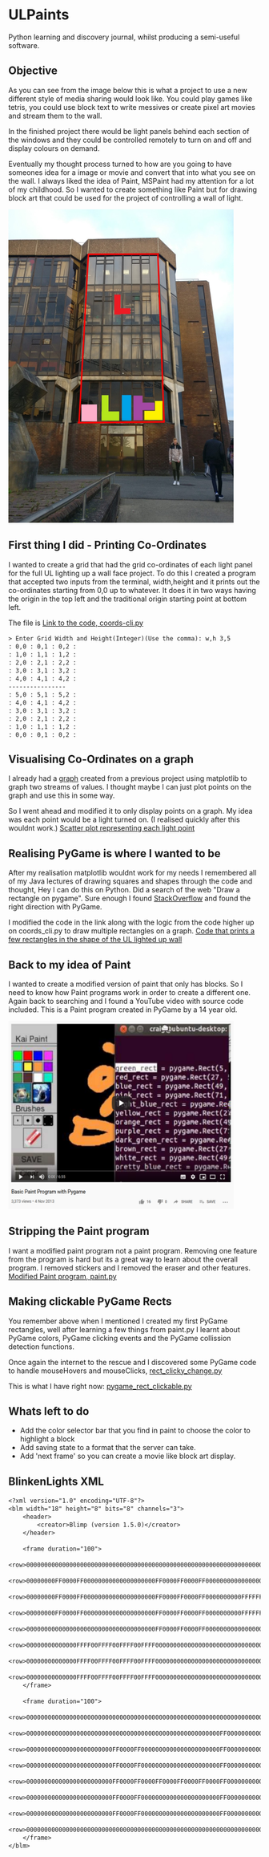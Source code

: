 # ULPaints
Python learning and discovery journal, whilst producing a semi-useful software.

## Objective 
As you can see from the image below this is what a project to use a new different style of media sharing would look like. You could play games like tetris, you could use block text to write messives or create pixel art movies and stream them to the wall.

In the finished project there would be light panels behind each section of the windows and they could be controlled remotely to turn on and off and display colours on demand.

Eventually my thought process turned to how are you going to have someones idea for a image or movie and convert that into what you see on the wall. I always liked the idea of Paint, MSPaint had my attention for a lot of my childhood. So I wanted to create something like Paint but for drawing block art that could be used for the project of controlling a wall of light. 

<img src="objective.jpg" alt="UL light up project" width="450" height="625"/>

## First thing I did - Printing Co-Ordinates
I wanted to create a grid that had the grid co-ordinates of each light panel for the full UL lighting up a wall face project.
To do this I created a program that accepted two inputs from the terminal, width,height and it prints out the co-ordinates starting from 0,0 up to whatever. It does it in two ways having the origin in the top left and the traditional origin starting point at bottom left.

The file is [Link to the code, coords-cli.py](coords_cli.py)

~~~~
> Enter Grid Width and Height(Integer)(Use the comma): w,h 3,5
: 0,0 : 0,1 : 0,2 : 
: 1,0 : 1,1 : 1,2 : 
: 2,0 : 2,1 : 2,2 : 
: 3,0 : 3,1 : 3,2 : 
: 4,0 : 4,1 : 4,2 : 
----------------
: 5,0 : 5,1 : 5,2 : 
: 4,0 : 4,1 : 4,2 : 
: 3,0 : 3,1 : 3,2 : 
: 2,0 : 2,1 : 2,2 : 
: 1,0 : 1,1 : 1,2 : 
: 0,0 : 0,1 : 0,2 : 
~~~~

## Visualising Co-Ordinates on a graph
I already had a [graph](old_graph.py) created from a previous project using matplotlib to graph two streams of values. I thought maybe I can just plot points on the graph and use this in some way. 

So I went ahead and modified it to only display points on a graph. My idea was each point would be a light turned on.
(I realised quickly after this wouldnt work.)
[Scatter plot representing each light point](graph.py)

## Realising PyGame is where I wanted to be
After my realisation matplotlib wouldnt work for my needs I remembered all of my Java lectures of drawing squares and shapes through the code and thought, Hey I can do this on Python. Did a search of the web "Draw a rectangle on pygame". Sure enough I found [StackOverflow](https://stackoverflow.com/questions/19780411/pygame-drawing-a-rectangle "StackOverflow") and found the right direction with PyGame.

I modified the code in the link along with the logic from the code higher up on coords_cli.py to draw multiple rectangles on a graph.
[Code that prints a few rectangles in the shape of the UL lighted up wall](pygame_rect.py)

## Back to my idea of Paint
I wanted to create a modified version of paint that only has blocks. So I need to know how Paint programs work in order to create a different one. Again back to searching and I found a YouTube video with source code included. This is a Paint program created in PyGame by a 14 year old.

<img src="paint.PNG" alt="Youtube paint video" width="450" height="375"/>

## Stripping the Paint program
I want a modified paint program not a paint program. Removing one feature from the program is hard but its a great way to learn about the overall program. I removed stickers and I removed the eraser and other features. 
[Modified Paint program, paint.py](paint.py)

## Making clickable PyGame Rects
You remember above when I mentioned I created my first PyGame rectangles, well after learning a few things from paint.py I learnt about PyGame colors, PyGame clicking events and the PyGame collission detection functions.

Once again the internet to the rescue and I discovered some PyGame code to handle mouseHovers and mouseClicks, [rect_clicky_change.py](rect_clicky_change.py)

This is what I have right now: 
[pygame_rect_clickable.py](pygame_rect_clickable.py)

## Whats left to do
* Add the color selector bar that you find in paint to choose the color to highlight a block
* Add saving state to a format that the server can take. 
* Add 'next frame' so you can create a movie like block art display. 

## BlinkenLights XML
~~~~
<?xml version="1.0" encoding="UTF-8"?>
<blm width="18" height="8" bits="8" channels="3">
	<header>
		<creator>Blimp (version 1.5.0)</creator>
	</header>

	<frame duration="100">
		<row>000000000000000000000000000000000000000000000000000000000000000000000000000000FFFF00FFFF00FFFF00FFFF00FFFF00</row>
		<row>00000000FF0000FF00000000000000000000FF0000FF0000FF0000000000000000000000000000FFFF00FFFF00FFFF00FFFF00FFFF00</row>
		<row>00000000FF0000FF00000000000000000000FF0000FF0000FF0000000000FFFFFFFFFFFFFFFFFF000000000000000000000000000000</row>
		<row>00000000FF0000FF00000000000000000000FF0000FF0000FF0000000000FFFFFFFFFFFFFFFFFF000000000000000000000000000000</row>
		<row>000000000000000000000000000000000000FF0000FF0000FF0000000000000000000000000000000000000000000000000000000000</row>
		<row>00000000000000FFFF00FFFF00FFFF00FFFF0000000000000000000000000000000000000000000000FF0000FF0000FF0000FF0000FF</row>
		<row>00000000000000FFFF00FFFF00FFFF00FFFF0000000000000000000000000000000000000000000000FF0000FF0000FF0000FF0000FF</row>
		<row>00000000000000FFFF00FFFF00FFFF00FFFF0000000000000000000000000000000000000000000000FF0000FF0000FF0000FF0000FF</row>
	</frame>

	<frame duration="100">
		<row>000000000000000000000000000000000000000000000000000000000000000000000000000000000000000000000000000000000000</row>
		<row>000000000000000000000000000000000000000000000000000000FF0000000000000000000000000000FF0000FF0000000000000000</row>
		<row>000000000000000000000000FF0000FF0000000000000000000000FF0000000000000000000000000000FF0000FF0000000000000000</row>
		<row>000000000000000000000000FF0000FF0000000000000000000000FF0000000000000000000000000000000000000000000000000000</row>
		<row>000000000000000000000000FF0000FF0000FF0000FF0000FF0000FF0000000000000000000000000000FF0000FF0000000000000000</row>
		<row>000000000000000000000000FF0000FF0000000000000000000000FF0000000000000000000000000000FF0000FF0000000000000000</row>
		<row>000000000000000000000000FF0000FF0000000000000000000000FF0000000000000000000000000000FF0000FF0000000000000000</row>
		<row>000000000000000000000000000000000000000000000000000000000000000000000000000000000000000000000000000000000000</row>
	</frame>
</blm>
~~~~








